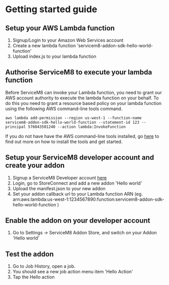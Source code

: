 # Getting started guide

## Setup your AWS Lambda function
1. Signup/Login to your Amazon Web Services account
2. Create a new lambda function 'servicem8-addon-sdk-hello-world-function'
3. Upload index.js to your lambda function

## Authorise ServiceM8 to execute your lambda function
Before ServiceM8 can invoke your Lambda function, you need to grant our AWS account authority to execute the lambda function on your behalf. To do this you need to grant a resource based policy on your lambda function using the following AWS command-line tools command. 

`aws lambda add-permission --region us-west-1 --function-name servicem8-addon-sdk-hello-world-function --statement-id 123 --principal 576043501240 --action lambda:InvokeFunction `

If you do not have have the AWS command-line tools installed, go [here](https://aws.amazon.com/cli/) to find out more on how to install the tools and get started.

## Setup your ServiceM8 developer account and create your addon
1. Signup a ServiceM8 Developer account [here](https://www.servicem8.com/developer-registration)
2. Login, go to StoreConnect and add a new addon 'Hello world'
3. Upload the manifest.json to your new addon
4. Set your addon callback url to your Lambda function ARN (eg. arn:aws:lambda:us-west-1:1234567890:function:servicem8-addon-sdk-hello-world-function )

## Enable the addon on your developer account
1. Go to Settings -> ServiceM8 Addon Store, and switch on your Addon 'Hello world'

## Test the addon
1. Go to Job History, open a job.
2. You should see a new job action menu item 'Hello Action'
3. Tap the Hello action
